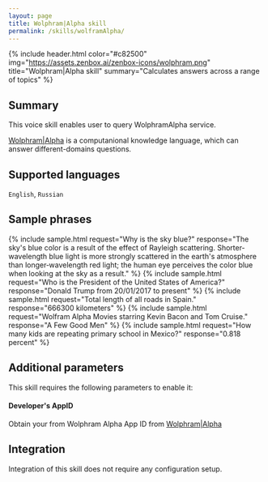 ```yaml
---
layout: page
title: Wolphram|Alpha skill
permalink: /skills/wolframAlpha/
---
```


{% include header.html color="#c82500" img="https://assets.zenbox.ai/zenbox-icons/wolphram.png" title="Wolphram|Alpha skill" summary="Calculates answers across a range of topics" %}

## Summary
This voice skill enables user to query WolphramAlpha service.

[Wolphram\|Alpha](https://www.wolframalpha.com/) is a computanional knowledge language, which can answer different-domains questions. 

## Supported languages
`English`, `Russian`

## Sample phrases
{% include sample.html request="Why is the sky blue?" response="The sky's blue color is a result of the effect of Rayleigh scattering. Shorter‐wavelength blue light is more strongly scattered in the earth's atmosphere than longer‐wavelength red light; the human eye perceives the color blue when looking at the sky as a result." %}
{% include sample.html request="Who is the President of the United States of America?" response="Donald Trump from 20/01/2017 to present" %}
{% include sample.html request="Total length of all roads in Spain." response="666300 kilometers" %}
{% include sample.html request="Wolfram Alpha Movies starring Kevin Bacon and Tom Cruise." response="A Few Good Men" %}
{% include sample.html request="How many kids are repeating primary school in Mexico?" response="0.818 percent" %}

## Additional parameters
This skill requires the following parameters to enable it:

#### Developer's AppID 
Obtain your from Wolphram Alpha App ID from [Wolphram\|Alpha](https://products.wolframalpha.com/api/)

## Integration
Integration of this skill does not require any configuration setup.